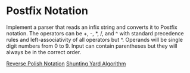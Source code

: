 # Postfix Notation

Implement a parser that reads an infix string and converts it to Postfix notation. The operators can be +, -, *, /, and ^ with standard precedence rules and left-associativity of all operators but ^. Operands will be single digit numbers from 0 to 9. Input can contain parentheses but they will always be in the correct order. 

[Reverse Polish Notation](https://en.wikipedia.org/wiki/Reverse_Polish_notation)
[Shunting Yard Algorithm](https://en.wikipedia.org/wiki/Shunting-yard_algorithm)
